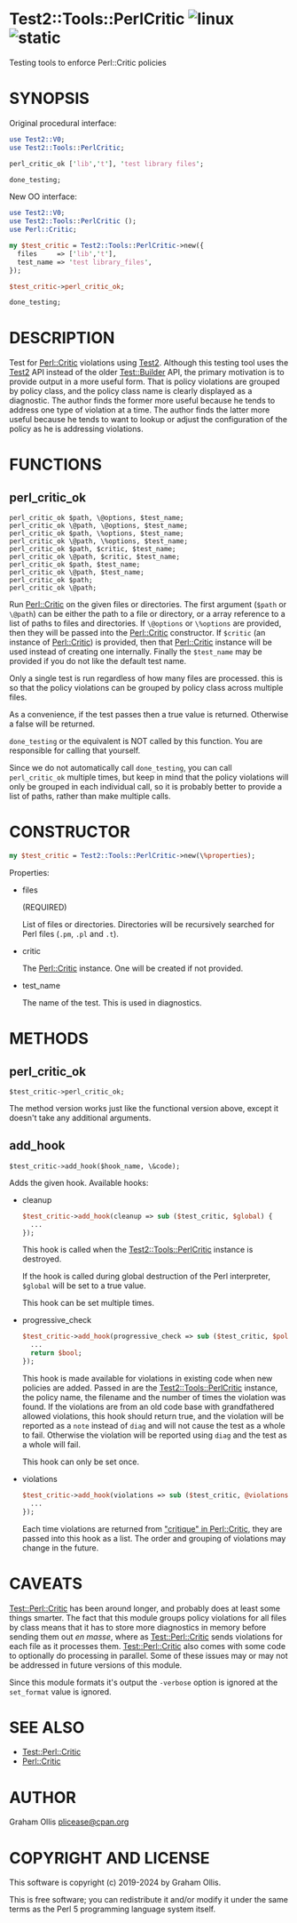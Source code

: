 # Test2::Tools::PerlCritic ![linux](https://github.com/uperl/Test2-Tools-PerlCritic/workflows/linux/badge.svg) ![static](https://github.com/uperl/Test2-Tools-PerlCritic/workflows/static/badge.svg)

Testing tools to enforce Perl::Critic policies

# SYNOPSIS

Original procedural interface:

```perl
use Test2::V0;
use Test2::Tools::PerlCritic;

perl_critic_ok ['lib','t'], 'test library files';

done_testing;
```

New OO interface:

```perl
use Test2::V0;
use Test2::Tools::PerlCritic ();
use Perl::Critic;

my $test_critic = Test2::Tools::PerlCritic->new({
  files     => ['lib','t'],
  test_name => 'test library_files',
});

$test_critic->perl_critic_ok;

done_testing;
```

# DESCRIPTION

Test for [Perl::Critic](https://metacpan.org/pod/Perl::Critic) violations using [Test2](https://metacpan.org/pod/Test2).  Although this testing
tool uses the [Test2](https://metacpan.org/pod/Test2) API instead of the older [Test::Builder](https://metacpan.org/pod/Test::Builder) API, the primary
motivation is to provide output in a more useful form.  That is policy violations
are grouped by policy class, and the policy class name is clearly displayed as
a diagnostic.  The author finds the former more useful because he tends to address
one type of violation at a time.  The author finds the latter more useful because
he tends to want to lookup or adjust the configuration of the policy as he is
addressing violations.

# FUNCTIONS

## perl\_critic\_ok

```
perl_critic_ok $path, \@options, $test_name;
perl_critic_ok \@path, \@options, $test_name;
perl_critic_ok $path, \%options, $test_name;
perl_critic_ok \@path, \%options, $test_name;
perl_critic_ok $path, $critic, $test_name;
perl_critic_ok \@path, $critic, $test_name;
perl_critic_ok $path, $test_name;
perl_critic_ok \@path, $test_name;
perl_critic_ok $path;
perl_critic_ok \@path;
```

Run [Perl::Critic](https://metacpan.org/pod/Perl::Critic) on the given files or directories.  The first argument
(`$path` or `\@path`) can be either the path to a file or directory, or
a array reference to a list of paths to files and directories.  If `\@options` or
`\%options` are provided, then they will be passed into the
[Perl::Critic](https://metacpan.org/pod/Perl::Critic) constructor.  If `$critic` (an instance of [Perl::Critic](https://metacpan.org/pod/Perl::Critic))
is provided, then that [Perl::Critic](https://metacpan.org/pod/Perl::Critic) instance will be used instead
of creating one internally.  Finally the `$test_name` may be provided
if you do not like the default test name.

Only a single test is run regardless of how many files are processed.
this is so that the policy violations can be grouped by policy class
across multiple files.

As a convenience, if the test passes then a true value is returned.
Otherwise a false will be returned.

`done_testing` or the equivalent is NOT called by this function.
You are responsible for calling that yourself.

Since we do not automatically call `done_testing`, you can call `perl_critic_ok`
multiple times, but keep in mind that the policy violations will only be grouped
in each individual call, so it is probably better to provide a list of paths,
rather than make multiple calls.

# CONSTRUCTOR

```perl
my $test_critic = Test2::Tools::PerlCritic->new(\%properties);
```

Properties:

- files

    (REQUIRED)

    List of files or directories.  Directories will be recursively searched for
    Perl files (`.pm`, `.pl` and `.t`).

- critic

    The [Perl::Critic](https://metacpan.org/pod/Perl::Critic) instance.  One will be created if not provided.

- test\_name

    The name of the test.  This is used in diagnostics.

# METHODS

## perl\_critic\_ok

```
$test_critic->perl_critic_ok;
```

The method version works just like the functional version above,
except it doesn't take any additional arguments.

## add\_hook

```
$test_critic->add_hook($hook_name, \&code);
```

Adds the given hook.  Available hooks:

- cleanup

    ```perl
    $test_critic->add_hook(cleanup => sub ($test_critic, $global) {
      ...
    });
    ```

    This hook is called when the [Test2::Tools::PerlCritic](https://metacpan.org/pod/Test2::Tools::PerlCritic) instance is destroyed.

    If the hook is called during global destruction of the Perl interpreter,
    `$global` will be set to a true value.

    This hook can be set multiple times.

- progressive\_check

    ```perl
    $test_critic->add_hook(progressive_check => sub ($test_critic, $policy, $file, $count) {
      ...
      return $bool;
    });
    ```

    This hook is made available for violations in existing code when new policies
    are added.  Passed in are the [Test2::Tools::PerlCritic](https://metacpan.org/pod/Test2::Tools::PerlCritic) instance, the policy
    name, the filename and the number of times the violation was found.  If the
    violations are from an old code base with grandfathered allowed violations,
    this hook should return true, and the violation will be reported as a `note`
    instead of `diag` and will not cause the test as a whole to fail.  Otherwise
    the violation will be reported using `diag` and the test as a whole will fail.

    This hook can only be set once.

- violations

    ```perl
    $test_critic->add_hook(violations => sub ($test_critic, @violations) {
      ...
    });
    ```

    Each time violations are returned from ["critique" in Perl::Critic](https://metacpan.org/pod/Perl::Critic#critique), they are
    passed into this hook as a list.  The order and grouping of violations
    may change in the future.

# CAVEATS

[Test::Perl::Critic](https://metacpan.org/pod/Test::Perl::Critic) has been around longer, and probably does at least some things smarter.
The fact that this module groups policy violations for all files by class means that it has
to store more diagnostics in memory before sending them out _en masse_, where as
[Test::Perl::Critic](https://metacpan.org/pod/Test::Perl::Critic) sends violations for each file as it processes them.  [Test::Perl::Critic](https://metacpan.org/pod/Test::Perl::Critic)
also comes with some code to optionally do processing in parallel.  Some of these issues may
or may not be addressed in future versions of this module.

Since this module formats it's output the `-verbose` option is ignored at the `set_format`
value is ignored.

# SEE ALSO

- [Test::Perl::Critic](https://metacpan.org/pod/Test::Perl::Critic)
- [Perl::Critic](https://metacpan.org/pod/Perl::Critic)

# AUTHOR

Graham Ollis <plicease@cpan.org>

# COPYRIGHT AND LICENSE

This software is copyright (c) 2019-2024 by Graham Ollis.

This is free software; you can redistribute it and/or modify it under
the same terms as the Perl 5 programming language system itself.
